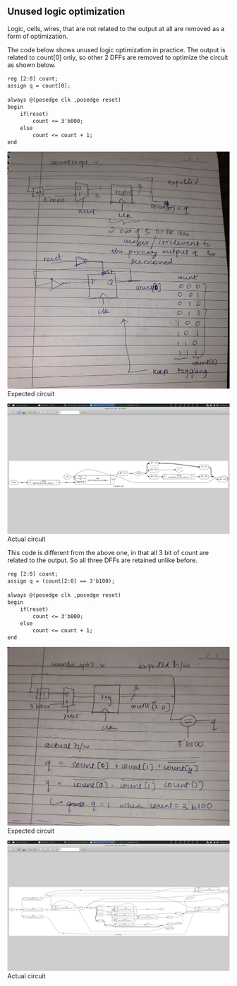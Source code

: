 ## Unused logic optimization

Logic, cells, wires, that are not related to the output at all are removed as a form of optimization.

The code below shows unused logic optimization in practice. The output is related to count[0] only, so other 2 DFFs are removed to optimize the circuit as shown below.

```
reg [2:0] count;
assign q = count[0];

always @(posedge clk ,posedge reset)
begin
	if(reset)
		count <= 3'b000;
	else
		count <= count + 1;
end
```

![](images/counteropt.jpeg)
Expected circuit

![](images/counteropt_show.png)
Actual circuit


This code is different from the above one, in that all 3 bit of count are related to the output. So all three DFFs are retained unlike before.

```
reg [2:0] count;
assign q = (count[2:0] == 3'b100);

always @(posedge clk ,posedge reset)
begin
	if(reset)
		count <= 3'b000;
	else
		count <= count + 1;
end

```

![](images/counteropt2.jpeg)
Expected circuit

![](images/counteropt2_show.png)
Actual circuit

